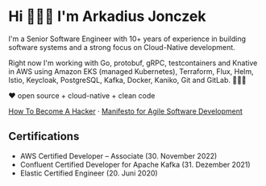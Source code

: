 # Hi 🙋🏻‍♂️ I'm Arkadius Jonczek

I'm a Senior Software Engineer with 10+ years of experience in building software systems and a strong focus on Cloud-Native development.

Right now I'm working with Go, protobuf, gRPC, testcontainers and Knative in AWS using Amazon EKS (managed Kubernetes), Terraform, Flux, Helm, Istio, Keycloak, PostgreSQL, Kafka, Docker, Kaniko, Git and GitLab. 👨🏻‍💻

❤️ open source + cloud-native + clean code

[How To Become A Hacker](http://catb.org/~esr/faqs/hacker-howto.html) · [Manifesto for Agile Software Development](https://agilemanifesto.org/)

## Certifications

- AWS Certified Developer – Associate (30. November 2022)
- Confluent Certified Developer for Apache Kafka (31. Dezember 2021)
- Elastic Certified Engineer (20. Juni 2020)

<!--
**arkadiusjonczek/arkadiusjonczek** is a ✨ _special_ ✨ repository because its `README.md` (this file) appears on your GitHub profile.

Here are some ideas to get you started:

- 🔭 I’m currently working on ...
- 🌱 I’m currently learning ...
- 👯 I’m looking to collaborate on ...
- 🤔 I’m looking for help with ...
- 💬 Ask me about ...
- 📫 How to reach me: ...
- 😄 Pronouns: ...
- ⚡ Fun fact: ...
-->

